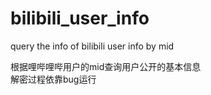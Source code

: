 # bilibili_user_info
query the info of bilibili user info by mid

根据哩哔哩哔用户的mid查询用户公开的基本信息  
解密过程依靠bug运行
